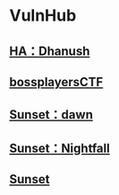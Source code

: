 # VulnHub
## [HA：Dhanush](./HA：Dhanush.md) 
## [bossplayersCTF](./bossplayersCTF.md) 

## [Sunset：dawn](./Sunset：dawn.md)

## [Sunset：Nightfall](./Sunset：Nightfall.md) 

## [Sunset](./Sunset.md) 